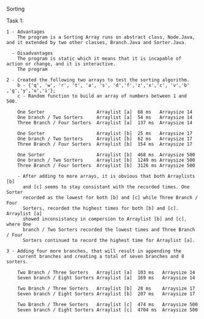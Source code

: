 Sorting

Task 1:

    1 - Advantages
        The program is a Sorting Array runs on abstract class, Node.Java, and it extended by two other classes, Branch.Java and Sorter.Java.

      - Disadvantages
        The program is static which it means that it is incapable of action or change, and it is interactive.
        The program 

    2 - Created the following two arrays to test the sorting algorithm.
        b - {'q', 'w', 'r', 't', 'a', 's', 'd','f','z','x','c', 'v','b' ,'g','y','u','i'};
        c - Random function to build an array of numbers between 1 and 500.

        One Sorter                   Arraylist [a]  68 ms   Arraysize 14 
        One branch / Two Sorters     Arraylist [a]  54 ms   Arraysize 14
        Three Branch / Four Sorters  Arraylist [a]  137 ms  Arraysize 14

        One Sorter                   Arraylist [b]  25 ms   Arraysize 17
        One branch / Two Sorters     Arraylist [b]  62 ms   Arraysize 17
        Three Branch / Four Sorters  Arraylist [b]  154 ms  Arraysize 17

        One Sorter                   Arraylist [b]  468 ms  Arraysize 500
        One branch / Two Sorters     Arraylist [b]  1249 ms Arraysize 500
        Three Branch / Four Sorters  Arraylist [b]  3126 ms Arraysize 500

        - After adding to more arrays, it is obvious that both Arraylists [b] 
          and [c] seems to stay consistant with the recorded times. One Sorter
          recorded as the lowest for both [b] and [c] while Three Branch / Four
          Sorters, recorded the highest times for both [b] and [c]. Arraylist [a]
          showed inconsistancy in compersion to Arraylist [b] and [c], where One 
          branch / Two Sorters recorded the lowest times and Three Branch / Four 
          Sorters continued to record the highest time for Arraylist [a].

    3 - Adding four more branches, that will result in appending the
        current branches and creating a total of seven branches and 8 sorters.

        Two Branch / Three Sorters   Arraylist [a]  103 ms   Arraysize 14 
        Seven branch / Eight Sorters Arraylist [a]  169 ms   Arraysize 14

        Two Branch / Three Sorters   Arraylist [b]  28 ms    Arraysize 17 
        Seven branch / Eight Sorters Arraylist [b]  207 ms   Arraysize 17

        Two Branch / Three Sorters   Arraylist [c]  474 ms   Arraysize 500
        Seven branch / Eight Sorters Arraylist [c]  4704 ms  Arraysize 500
